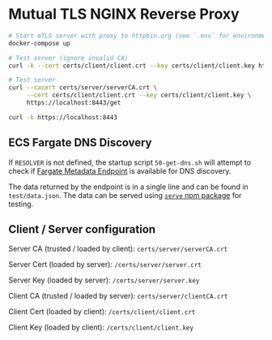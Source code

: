 # Mutual TLS NGINX Reverse Proxy

```sh
# Start mTLS server with proxy to httpbin.org (see `.env` for environment variables)
docker-compose up

# Test server (ignore invalid CA)
curl -k --cert certs/client/client.crt --key certs/client/client.key https://localhost:8443/get

# Test server
curl --cacert certs/server/serverCA.crt \
     --cert certs/client/client.crt --key certs/client/client.key \
     https://localhost:8443/get

curl -k https://localhost:8443
```

## ECS Fargate DNS Discovery

If `RESOLVER` is not defined, the startup script `50-get-dns.sh` will attempt to check if [Fargate Metadata Endpoint](https://docs.aws.amazon.com/AmazonECS/latest/userguide/task-metadata-endpoint-v4-fargate.html) is available for DNS discovery.

The data returned by the endpoint is in a single line and can be found in `test/data.json`. The data can be served using [`serve` npm package](https://www.npmjs.com/package/serve) for testing.

## Client / Server configuration

Server CA (trusted / loaded by client): `certs/server/serverCA.crt`

Server Cert (loaded by server): `/certs/server/server.crt`

Server Key (loaded by server): `/certs/server/server.key`

Client CA (trusted / loaded by server): `certs/server/clientCA.crt`

Client Cert (loaded by client): `/certs/client/client.crt`

Client Key (loaded by client): `/certs/client/client.key`
